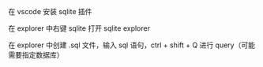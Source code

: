 在 vscode 安装 sqlite 插件

在 explorer 中右键 sqlite 打开 sqlite explorer

在 explorer 中创建 .sql 文件，输入 sql 语句，ctrl + shift + Q 进行 query（可能需要指定数据库）